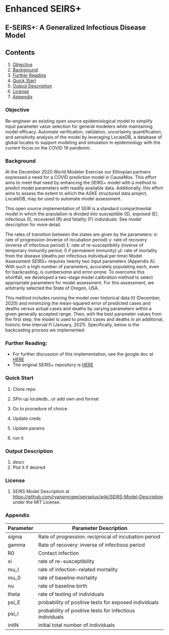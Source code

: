 # Enhanced SEIRS+ 
## E-SEIRS+: A Generalized Infectious Disease Model

## Contents
1. [Objective](#objective)
2. [Background](#background)
3. [Further Reading](#further-reading)
4. [Quick Start](#quick-start)
5. [Output Description](#output-description)
6. [License](#license)
7. [Appendix](#appendix)


### Objective
Re-engineer an existing open source epidemiological model to simplify input parameter value selection for general modelers while maintaining model efficacy. Automate verification, validation, uncertainty quantification, and sensitivity analysis of the model by leveraging LocaleDB, a database of global locales to support modeling and simulation in epidemiology with the current focus on the COVID 19 pandemic.


### Background
At the December 2020 World Modeler Exercise our Ethiopian partners expressed a need for a COVID prediction model in CauseMos. This effort aims to meet that need by enhancing the SEIRS+ model with a method to predict model parameters with readily available data. Additionally, this effort aims to assess the extent to which the ASKE structured data project, LocaleDB, may be used to automate model assessment.

This open source implementation of SEIR is a standard compartmental model in which the population is divided into susceptible (S), exposed (E), infectious (I), recovered (R) and fatality (F) individuals. See model description for more detail.
  

The rates of transition between the states are given by the parameters:
σ: rate of progression (inverse of incubation period)
γ: rate of recovery (inverse of infectious period)
ξ: rate of re-susceptibility (inverse of temporary immunity period; 0 if permanent immunity)
μI: rate of mortality from the disease (deaths per infectious individual per time)
Model Assessment
SEIRS+ requires twenty two input parameters (Appendix A). With such a high number of parameters, accurately populating each, even for backcasting, is cumbersome and error-prone. To overcome this shortfall, we developed a two-stage model calibration method to select appropriate parameters for model assessment. For this assessment, we arbitrarily selected the State of Oregon, USA.

This method includes running the model over historical data t0 (December, 2020) and minimizing the mean-squared error of predicted cases and deaths versus actual cases and deaths by varying parameters within a given generally accepted range. Then, with the best parameter values from the first step, the model is used to predict cases and deaths in an additional, historic time interval t1 (January, 2021). Specifically, below is the backcasting process we implemented:

### Further Reading:
- For further discussion of this implementation, see the google doc at [HERE](https://docs.google.com/document/d/1fgOCZBjfO7Yw3_f-yHGdOtLBg1hmeMWYVFY_zqTYwW4/edit?usp=sharing)
- The original SEIRS+ repository is [HERE](https://github.com/ryansmcgee/seirsplus)

### Quick Start

1. Clone repo

2. SPin up localedb...or add own and format

3. Go to procedure of choice

4. Update creds

5. Update params

6. run it

### Output Description
1. descr 
2. Plot it if desired

### License
1. SEIRS Model Description at https://github.com/ryansmcgee/seirsplus/wiki/SEIRS-Model-Description under the MIT License.


### Appendix
| Parameter | Parameter Description                                    |
| --------- | -------------------------------------------------------- |
| sigma     | Rate of progression: reciprocal of incubation period     |
| gamma     | Rate of recovery: inverse of infectious period           |
| R0        | Contact infection                                        |
| xi        | rate of re-susceptibility                                |
| mu\_I     | rate of infection-related mortality                      |
| mu\_0     | rate of baseline mortality                               |
| nu        | rate of baseline birth                                   |
| theta     | rate of testing of individuals                           |
| psi\_E    | probability of positive tests for exposed individuals    |
| psi\_I    | probability of positive tests for infectious individuals |
| initN     | initial total number of individuals                      |







